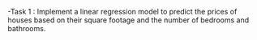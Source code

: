 -Task 1 : 
Implement a linear regression model to predict the prices of houses based on their square footage and the number of bedrooms and bathrooms.

